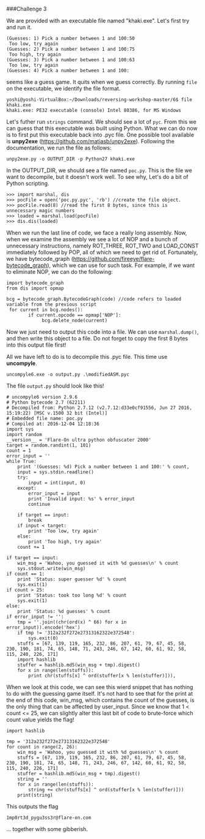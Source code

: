 ###Challenge 3

We are provided with an executable file named "khaki.exe". Let's first try and run it.

```
(Guesses: 1) Pick a number between 1 and 100:50
 Too low, try again
(Guesses: 2) Pick a number between 1 and 100:75
 Too high, try again
(Guesses: 3) Pick a number between 1 and 100:63
 Too low, try again
(Guesses: 4) Pick a number between 1 and 100:
```
seems like a guess game. It quits when we guess correctly. 
By running ```file``` on the executable, we identify the file format.
```
yoshi@yoshi-VirtualBox:~/Downloads/reversing-workshop-master/6$ file khaki.exe
khaki.exe: PE32 executable (console) Intel 80386, for MS Windows
```
Let's futher run ```strings``` command. We should see a lot of ```pyc```. From this we can guess that this executable was built using Python. What we can do now is to first put this executable back into .pyc file. One possible tool available is **unpy2exe** (https://github.com/matiasb/unpy2exe). Following the documentation, we run the file as follows:
```
unpy2exe.py -o OUTPUT_DIR -p Python27 khaki.exe
```
In the OUTPUT_DIR, we should see a file named ```poc.py```. This is the file we want to decompile, but it doesn't work well. To see why, Let's do a bit of Python scripting.
```
>>> import marshal, dis
>>> pocFile = open('poc.py.pyc', 'rb') //create the file object. 
>>> pocFile.read(8) //read the first 8 bytes, since this is unnecessary magic numbers
>>> loaded = marshal.load(pocFile)
>>> dis.dis(loaded)
```
When we run the last line of code, we face a really long assembly. Now, when we examine the assembly we see a lot of NOP and a bunch of unnecessary instructions, namely ROT_THREE, ROT_TWO and LOAD_CONST immediately followed by POP, all of which we need to get rid of. Fortunately, we have bytecode_graph (https://github.com/fireeye/flare-bytecode_graph), which we can use for such task. For example, if we want to eliminate NOP, we can do the following:
```
import bytecode_graph
from dis import opmap

bcg = bytecode_graph.BytecodeGraph(code) //code refers to loaded variable from the previous script
 for current in bcg.nodes():
        if current.opcode == opmap['NOP']:
             bcg.delete_node(current)
```
Now we just need to output this code into a file. We can use ```marshal.dump()```, and then write this object to a file. Do not forget to copy the first 8 bytes into this output file first!

All we have left to do is to decompile this .pyc file. This time use **uncompyle**. 

```
uncompyle6.exe -o output.py .\modifiedASM.pyc
```
The file ```output.py``` should look like this!
```
# uncompyle6 version 2.9.6
# Python bytecode 2.7 (62211)
# Decompiled from: Python 2.7.12 (v2.7.12:d33e0cf91556, Jun 27 2016, 15:19:22) [MSC v.1500 32 bit (Intel)]
# Embedded file name: poc.py
# Compiled at: 2016-12-04 12:18:36
import sys
import random
__version__ = 'Flare-On ultra python obfuscater 2000'
target = random.randint(1, 101)
count = 1
error_input = ''
while True:
    print '(Guesses: %d) Pick a number between 1 and 100:' % count,
    input = sys.stdin.readline()
    try:
        input = int(input, 0)
    except:
        error_input = input
        print 'Invalid input: %s' % error_input
        continue

    if target == input:
        break
    if input < target:
        print 'Too low, try again'
    else:
        print 'Too high, try again'
    count += 1

if target == input:
    win_msg = 'Wahoo, you guessed it with %d guesses\n' % count
    sys.stdout.write(win_msg)
if count == 1:
    print 'Status: super guesser %d' % count
    sys.exit(1)
if count > 25:
    print 'Status: took too long %d' % count
    sys.exit(1)
else:
    print 'Status: %d guesses' % count
if error_input != '':
    tmp = ''.join((chr(ord(x) ^ 66) for x in error_input)).encode('hex')
    if tmp != '312a232f272e27313162322e372548':
        sys.exit(0)
    stuffs = [67, 139, 119, 165, 232, 86, 207, 61, 79, 67, 45, 58, 230, 190, 181, 74, 65, 148, 71, 243, 246, 67, 142, 60, 61, 92, 58, 115, 240, 226, 171]
    import hashlib
    stuffer = hashlib.md5(win_msg + tmp).digest()
    for x in range(len(stuffs)):
        print chr(stuffs[x] ^ ord(stuffer[x % len(stuffer)])),
```
When we look at this code, we can see this wierd snippet that has nothing to do with the guessing game itself. It's not hard to see that for the print at the end of this code, win_msg, which contains the count of the guesses, is the only thing that can be affected by user_input. Since we know that 1 < count <= 25, we can slightly alter this last bit of code to brute-force which count value yields the flag!
```
import hashlib

tmp = '312a232f272e27313162322e372548'
for count in range(2, 26):
    win_msg = 'Wahoo, you guessed it with %d guesses\n' % count
    stuffs = [67, 139, 119, 165, 232, 86, 207, 61, 79, 67, 45, 58, 230, 190, 181, 74, 65, 148, 71, 243, 246, 67, 142, 60, 61, 92, 58, 115, 240, 226, 171]
    stuffer = hashlib.md5(win_msg + tmp).digest()
    string = ''
    for x in range(len(stuffs)):
        string += chr(stuffs[x] ^ ord(stuffer[x % len(stuffer)]))
    print(string)
```
This outputs the flag
```
1mp0rt3d_pygu3ss3r@flare-on.com
```
... together with some gibberish. 
